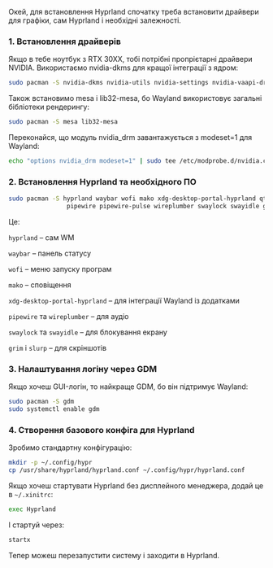 Окей, для встановлення Hyprland спочатку треба встановити драйвери для графіки, сам Hyprland і необхідні залежності.

### 1. Встановлення драйверів

Якщо в тебе ноутбук з RTX 30XX, тобі потрібні пропрієтарні драйвери NVIDIA. Використаємо nvidia-dkms для кращої інтеграції з ядром:

```bash
sudo pacman -S nvidia-dkms nvidia-utils nvidia-settings nvidia-vaapi-driver
```

Також встановимо mesa і lib32-mesa, бо Wayland використовує загальні бібліотеки рендерингу:

```bash
sudo pacman -S mesa lib32-mesa
```

Переконайся, що модуль nvidia_drm завантажується з modeset=1 для Wayland:

```bash
echo "options nvidia_drm modeset=1" | sudo tee /etc/modprobe.d/nvidia.conf
```

### 2. Встановлення Hyprland та необхідного ПО

```bash
sudo pacman -S hyprland waybar wofi mako xdg-desktop-portal-hyprland qt5-wayland qt6-wayland \
                pipewire pipewire-pulse wireplumber swaylock swayidle grim slurp
```

Це:

`hyprland` – сам WM

`waybar` – панель статусу

`wofi` – меню запуску програм

`mako` – сповіщення

`xdg-desktop-portal-hyprland` – для інтеграції Wayland із додатками

`pipewire` та `wireplumber` – для аудіо

`swaylock` та `swayidle` – для блокування екрану

`grim` і `slurp` – для скріншотів

### 3. Налаштування логіну через GDM

Якщо хочеш GUI-логін, то найкраще GDM, бо він підтримує Wayland:

```bash
sudo pacman -S gdm
sudo systemctl enable gdm
```

### 4. Створення базового конфіга для Hyprland

Зробимо стандартну конфігурацію:

```bash
mkdir -p ~/.config/hypr
cp /usr/share/hyprland/hyprland.conf ~/.config/hypr/hyprland.conf
```

Якщо хочеш стартувати Hyprland без дисплейного менеджера, додай це в `~/.xinitrc`:

```bash
exec Hyprland
```

І стартуй через:

```bash
startx
```

Тепер можеш перезапустити систему і заходити в Hyprland.
